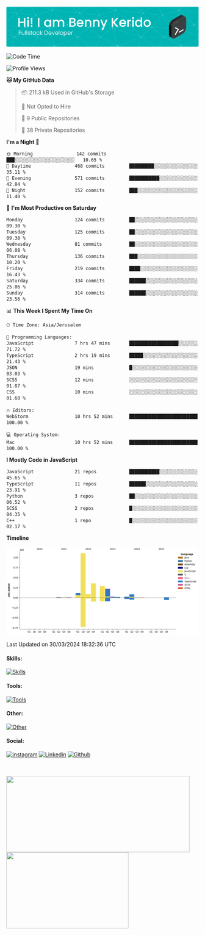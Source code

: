 ![Header](./header.png)


<!--START_SECTION:waka-->
![Code Time](http://img.shields.io/badge/Code%20Time-561%20hrs%2013%20mins-blue)

![Profile Views](http://img.shields.io/badge/Profile%20Views-0-blue)

**🐱 My GitHub Data** 

> 📦 211.3 kB Used in GitHub's Storage 
 > 
> 🚫 Not Opted to Hire
 > 
> 📜 9 Public Repositories 
 > 
> 🔑 38 Private Repositories 
 > 
**I'm a Night 🦉** 

```text
🌞 Morning                142 commits         ███░░░░░░░░░░░░░░░░░░░░░░   10.65 % 
🌆 Daytime                468 commits         █████████░░░░░░░░░░░░░░░░   35.11 % 
🌃 Evening                571 commits         ███████████░░░░░░░░░░░░░░   42.84 % 
🌙 Night                  152 commits         ███░░░░░░░░░░░░░░░░░░░░░░   11.40 % 
```
📅 **I'm Most Productive on Saturday** 

```text
Monday                   124 commits         ██░░░░░░░░░░░░░░░░░░░░░░░   09.30 % 
Tuesday                  125 commits         ██░░░░░░░░░░░░░░░░░░░░░░░   09.38 % 
Wednesday                81 commits          ██░░░░░░░░░░░░░░░░░░░░░░░   06.08 % 
Thursday                 136 commits         ███░░░░░░░░░░░░░░░░░░░░░░   10.20 % 
Friday                   219 commits         ████░░░░░░░░░░░░░░░░░░░░░   16.43 % 
Saturday                 334 commits         ██████░░░░░░░░░░░░░░░░░░░   25.06 % 
Sunday                   314 commits         ██████░░░░░░░░░░░░░░░░░░░   23.56 % 
```


📊 **This Week I Spent My Time On** 

```text
🕑︎ Time Zone: Asia/Jerusalem

💬 Programming Languages: 
JavaScript               7 hrs 47 mins       ██████████████████░░░░░░░   71.72 % 
TypeScript               2 hrs 19 mins       █████░░░░░░░░░░░░░░░░░░░░   21.43 % 
JSON                     19 mins             █░░░░░░░░░░░░░░░░░░░░░░░░   03.03 % 
SCSS                     12 mins             ░░░░░░░░░░░░░░░░░░░░░░░░░   01.87 % 
CSS                      10 mins             ░░░░░░░░░░░░░░░░░░░░░░░░░   01.68 % 

🔥 Editors: 
WebStorm                 10 hrs 52 mins      █████████████████████████   100.00 % 

💻 Operating System: 
Mac                      10 hrs 52 mins      █████████████████████████   100.00 % 
```

**I Mostly Code in JavaScript** 

```text
JavaScript               21 repos            ███████████░░░░░░░░░░░░░░   45.65 % 
TypeScript               11 repos            ██████░░░░░░░░░░░░░░░░░░░   23.91 % 
Python                   3 repos             ██░░░░░░░░░░░░░░░░░░░░░░░   06.52 % 
SCSS                     2 repos             █░░░░░░░░░░░░░░░░░░░░░░░░   04.35 % 
C++                      1 repo              █░░░░░░░░░░░░░░░░░░░░░░░░   02.17 % 
```



**Timeline**

![Lines of Code chart](https://raw.githubusercontent.com/bennykerido/bennykerido/main/assets/bar_graph.png)


 Last Updated on 30/03/2024 18:32:36 UTC
<!--END_SECTION:waka-->
#### Skills:
[![Skills](https://skillicons.dev/icons?i=js,ts,html,css,py&perline=5&theme=dark)](https://skillicons.dev)

#### Tools:
[![Tools](https://skillicons.dev/icons?i=react,nextjs,redux,nestjs,nodejs,express,sass,jquery&perline=5&theme=dark)](https://skillicons.dev)

#### Other:
[![Other](https://skillicons.dev/icons?i=bun,git,firebase,idea,postman,netlify,mongodb,materialui,figma,docker,eclipse,ps,ai,xd&perline=5&theme=dark)](https://skillicons.dev)

#### Social:
[![instagram](https://skillicons.dev/icons?i=instagram&perline=5&theme=dark)](https://www.instagram.com/bennykerido)
[![Linkedin](https://skillicons.dev/icons?i=linkedin&perline=5&theme=dark)](https://www.linkedin.com/in/bennykerido)
[![Github](https://skillicons.dev/icons?i=github&perline=5&theme=dark)](https://www.github.com/bennykerido)

<br/>
<br/>

<a href="https://github.com/bennykerido">
  <img height=200 width=480 align="center" src="https://github-readme-stats.vercel.app/api?username=bennykerido&hide=prs,contribs&show_icons=true&card_width=320" />
</a>
<a href="https://github.com/bennykerido">
  <img height=200 width=320 align="center" src="https://github-readme-stats.vercel.app/api/top-langs/?username=bennykerido&layout=compact&card_width=320" />
</a>

